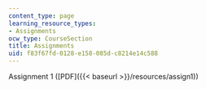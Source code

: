 ```yaml
---
content_type: page
learning_resource_types:
- Assignments
ocw_type: CourseSection
title: Assignments
uid: f83f67fd-0128-e158-085d-c8214e14c588
---
```


Assignment 1 ([PDF]({{< baseurl >}}/resources/assign1))